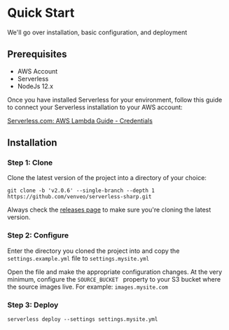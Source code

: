 # Quick Start

We'll go over installation, basic configuration, and deployment

## Prerequisites

- AWS Account
- Serverless
- NodeJs 12.x

Once you have installed Serverless for your environment, follow this guide to connect your Serverless installation to
 your AWS account:
 
 [Serverless.com: AWS Lambda Guide - Credentials](https://www.serverless.com/framework/docs/providers/aws/guide/credentials/)

## Installation

### Step 1: Clone

Clone the latest version of the project into a directory of your choice:

```git
git clone -b 'v2.0.6' --single-branch --depth 1 https://github.com/venveo/serverless-sharp.git 
```

<Note type="tip">

Always check the [releases page](https://github.com/venveo/serverless-sharp/releases) to make sure you're cloning the
 latest version.

</Note>

### Step 2: Configure

Enter the directory you cloned the project into and copy the `settings.example.yml` file to `settings.mysite.yml`

Open the file and make the appropriate configuration changes. At the very minimum, configure the `SOURCE_BUCKET
` property to your S3 bucket where the source images live. For example: `images.mysite.com`


### Step 3: Deploy

```shell-session
serverless deploy --settings settings.mysite.yml
```
